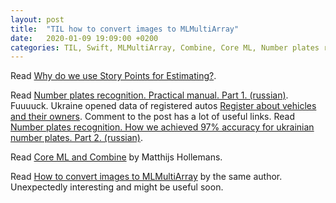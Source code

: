 ```yaml
---
layout: post
title:  "TIL how to convert images to MLMultiArray"
date:   2020-01-09 19:09:00 +0200
categories: TIL, Swift, MLMultiArray, Combine, Core ML, Number plates recognition
---
```

Read [Why do we use Story Points for Estimating?](https://www.scrum.org/resources/blog/why-do-we-use-story-points-estimating).

Read [Number plates recognition. Practical manual. Part 1. (russian)](https://habr.com/en/post/432444/). Fuuuuck. Ukraine opened data of registered autos [Register about vehicles and their owners](https://data.gov.ua/dataset/06779371-308f-42d7-895e-5a39833375f0). Comment to the post has a lot of useful links. Read [Number plates recognition. How we achieved 97% accuracy for ukrainian number plates. Part 2. (russian)](https://habr.com/ru/post/439330/). 

Read [Core ML and Combine](https://machinethink.net/blog/coreml-and-combine/) by Matthijs Hollemans.

Read [How to convert images to MLMultiArray](https://machinethink.net/blog/coreml-image-mlmultiarray/) by the same author. Unexpectedly interesting and might be useful soon.
